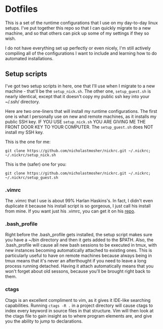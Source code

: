 # Dotfiles

This is a set of the runtime configurations that I use on my day-to-day
linux setups. I've put together this repo so that I can quickly migrate
to a new machine, and so that others can pick up some of my settings if
they so wish.

I do not have everything set up perfectly or even nicely, I'm still
actively compiling all of the configurations I want to include and
learning how to do automated installations.

## Setup scripts

I've got two setup scripts in here, one that I'll use when I migrate to
a new machine - that'll be the `setup_nick.sh`. The other one,
`setup_guest.sh` is nearly identical, except that it doesn't copy my
public ssh key into your ~/.ssh/ directory.

Here are two one-liners that will install my runtime configurations. The
first one is what I personally use on new and remote machines, as it
installs my public SSH key. IF YOU USE `setup_nick.sh` YOU ARE GIVING ME
THE FRONT DOOR KEY TO YOUR COMPUTER. The `setup_guest.sh` does NOT
install my SSH key.

This is the one for me:

    git clone https://github.com/nicholastmosher/nickrc.git ~/.nickrc; ~/.nickrc/setup_nick.sh

This is the (safer) one for you:

    git clone https://github.com/nicholastmosher/nickrc.git ~/.nickrc; ~/.nickrc/setup_guest.sh

### .vimrc

The .vimrc that I use is about 99% Harlan Haskins's. In fact, I didn't
even duplicate it because his install script is so gorgeous, I just call
his install from mine. If you want just his .vimrc, you can get it on his
[repo](https://github.com/harlanhaskins/harlan-vimrc).

### .bash_profile

Right before the .bash_profile gets installed, the setup script makes sure
you have a ~/bin directory and then it gets added to the $PATH. Also,
the .bash_profile will cause all new bash sessions to be executed in tmux,
with new instances becoming automatically attached to existing ones.
This is particularly useful to have on remote machines because always being
in tmux means that it's never an afterthought if you need to leave a long
process running detached.  Having it attach automatically means that you
won't forget about old sessons, because you'll be brought right back to them.

### ctags

Ctags is an excellent compliment to vim, as it gives it IDE-like searching
capabilities. Running `ctags -R .` in a project directory will cause ctags
to index every keyword in source files in that structure. Vim will then
look at the ctags file to gain insight as to where program elements are,
and give you the ability to jump to declarations.
